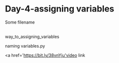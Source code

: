 # Day-4-assigning variables

Some filename<br><br>

way_to_assigning_variables<br>

naming variables.py<br>

<a href='https://bit.ly/38vnYju'video link</a>
